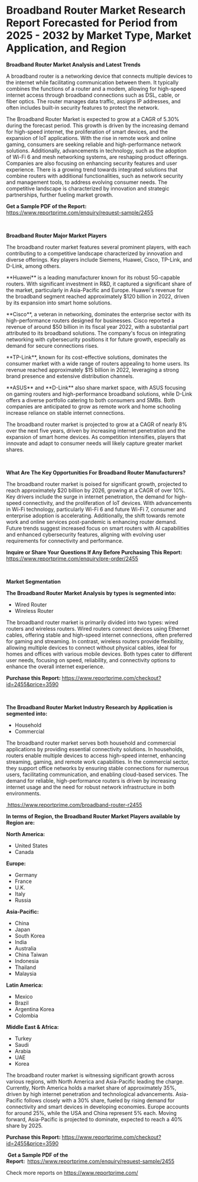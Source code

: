 <p><h1>Broadband Router Market Research Report Forecasted for Period from 2025 -  2032 by Market Type, Market Application, and Region</h1></p><p><strong>Broadband Router Market Analysis and Latest Trends</strong></p>
<p><p>A broadband router is a networking device that connects multiple devices to the internet while facilitating communication between them. It typically combines the functions of a router and a modem, allowing for high-speed internet access through broadband connections such as DSL, cable, or fiber optics. The router manages data traffic, assigns IP addresses, and often includes built-in security features to protect the network.</p><p>The Broadband Router Market is expected to grow at a CAGR of 5.30% during the forecast period. This growth is driven by the increasing demand for high-speed internet, the proliferation of smart devices, and the expansion of IoT applications. With the rise in remote work and online gaming, consumers are seeking reliable and high-performance network solutions. Additionally, advancements in technology, such as the adoption of Wi-Fi 6 and mesh networking systems, are reshaping product offerings. Companies are also focusing on enhancing security features and user experience. There is a growing trend towards integrated solutions that combine routers with additional functionalities, such as network security and management tools, to address evolving consumer needs. The competitive landscape is characterized by innovation and strategic partnerships, further fueling market growth.</p></p>
<p><strong>Get a Sample PDF of the Report:&nbsp;</strong> <a href="https://www.reportprime.com/enquiry/request-sample/2455?utm_campaign=3452&utm_medium=2&utm_source=Github&utm_content=ia&utm_term=18032025&utm_id=broadband-router">https://www.reportprime.com/enquiry/request-sample/2455</a></p>
<p>&nbsp;</p>
<p><strong>Broadband Router Major Market Players</strong></p>
<p><p>The broadband router market features several prominent players, with each contributing to a competitive landscape characterized by innovation and diverse offerings. Key players include Siemens, Huawei, Cisco, TP-Link, and D-Link, among others.</p><p>**Huawei** is a leading manufacturer known for its robust 5G-capable routers. With significant investment in R&D, it captured a significant share of the market, particularly in Asia-Pacific and Europe. Huawei's revenue for the broadband segment reached approximately $120 billion in 2022, driven by its expansion into smart home solutions.</p><p>**Cisco**, a veteran in networking, dominates the enterprise sector with its high-performance routers designed for businesses. Cisco reported a revenue of around $50 billion in its fiscal year 2022, with a substantial part attributed to its broadband solutions. The company's focus on integrating networking with cybersecurity positions it for future growth, especially as demand for secure connections rises.</p><p>**TP-Link**, known for its cost-effective solutions, dominates the consumer market with a wide range of routers appealing to home users. Its revenue reached approximately $15 billion in 2022, leveraging a strong brand presence and extensive distribution channels.</p><p>**ASUS** and **D-Link** also share market space, with ASUS focusing on gaming routers and high-performance broadband solutions, while D-Link offers a diverse portfolio catering to both consumers and SMBs. Both companies are anticipated to grow as remote work and home schooling increase reliance on stable internet connections.</p><p>The broadband router market is projected to grow at a CAGR of nearly 8% over the next five years, driven by increasing internet penetration and the expansion of smart home devices. As competition intensifies, players that innovate and adapt to consumer needs will likely capture greater market shares.</p></p>
<p>&nbsp;</p>
<p><strong>What Are The Key Opportunities For Broadband Router Manufacturers?</strong></p>
<p><p>The broadband router market is poised for significant growth, projected to reach approximately $20 billion by 2026, growing at a CAGR of over 10%. Key drivers include the surge in internet penetration, the demand for high-speed connectivity, and the proliferation of IoT devices. With advancements in Wi-Fi technology, particularly Wi-Fi 6 and future Wi-Fi 7, consumer and enterprise adoption is accelerating. Additionally, the shift towards remote work and online services post-pandemic is enhancing router demand. Future trends suggest increased focus on smart routers with AI capabilities and enhanced cybersecurity features, aligning with evolving user requirements for connectivity and performance.</p></p>
<p><strong>Inquire or Share Your Questions If Any Before Purchasing This Report:</strong> <a href="https://www.reportprime.com/enquiry/pre-order/2455?utm_campaign=3452&utm_medium=2&utm_source=Github&utm_content=ia&utm_term=18032025&utm_id=broadband-router">https://www.reportprime.com/enquiry/pre-order/2455</a></p>
<p>&nbsp;</p>
<p><strong>Market Segmentation</strong></p>
<p><strong>The Broadband Router Market Analysis by types is segmented into:</strong></p>
<p><ul><li>Wired Router</li><li>Wireless Router</li></ul></p>
<p><p>The broadband router market is primarily divided into two types: wired routers and wireless routers. Wired routers connect devices using Ethernet cables, offering stable and high-speed internet connections, often preferred for gaming and streaming. In contrast, wireless routers provide flexibility, allowing multiple devices to connect without physical cables, ideal for homes and offices with various mobile devices. Both types cater to different user needs, focusing on speed, reliability, and connectivity options to enhance the overall internet experience.</p></p>
<p><strong>Purchase this Report:&nbsp;</strong><a href="https://www.reportprime.com/checkout?id=2455&price=3590&utm_campaign=3452&utm_medium=2&utm_source=Github&utm_content=ia&utm_term=18032025&utm_id=broadband-router">https://www.reportprime.com/checkout?id=2455&price=3590</a></p>
<p>&nbsp;</p>
<p><strong>The Broadband Router Market Industry Research by Application is segmented into:</strong></p>
<p><ul><li>Household</li><li>Commercial</li></ul></p>
<p><p>The broadband router market serves both household and commercial applications by providing essential connectivity solutions. In households, routers enable multiple devices to access high-speed internet, enhancing streaming, gaming, and remote work capabilities. In the commercial sector, they support office networks by ensuring stable connections for numerous users, facilitating communication, and enabling cloud-based services. The demand for reliable, high-performance routers is driven by increasing internet usage and the need for robust network infrastructure in both environments.</p></p>
<p><a href="https://www.reportprime.com/broadband-router-r2455?utm_campaign=3452&utm_medium=2&utm_source=Github&utm_content=ia&utm_term=18032025&utm_id=broadband-router">&nbsp;https://www.reportprime.com/broadband-router-r2455</a></p>
<p><strong>In terms of Region, the Broadband Router Market Players available by Region are:</strong></p>
<p>
    <p> <strong> North America: </strong>
        <ul>
            <li>United States</li>
            <li>Canada</li>
        </ul>
        </p> 
    <p> <strong> Europe: </strong>
        <ul>
            <li>Germany</li>
            <li>France</li>
            <li>U.K.</li>
            <li>Italy</li>
            <li>Russia</li>
        </ul>
        </p> 
    <p> <strong> Asia-Pacific: </strong>
        <ul>
            <li>China</li>
            <li>Japan</li>
            <li>South Korea</li>
            <li>India</li>
            <li>Australia</li>
            <li>China Taiwan</li>
            <li>Indonesia</li>
            <li>Thailand</li>
            <li>Malaysia</li>
        </ul>
        </p> 
    <p> <strong> Latin America: </strong>
        <ul>
            <li>Mexico</li>
            <li>Brazil</li>
            <li>Argentina Korea</li>
            <li>Colombia</li>
        </ul>
        </p> 
    <p> <strong> Middle East & Africa: </strong>
        <ul>
            <li>Turkey</li>
            <li>Saudi</li>
            <li>Arabia</li>
            <li>UAE</li>
            <li>Korea</li>
        </ul>
    </p>
    </p>
<p><p>The broadband router market is witnessing significant growth across various regions, with North America and Asia-Pacific leading the charge. Currently, North America holds a market share of approximately 35%, driven by high internet penetration and technological advancements. Asia-Pacific follows closely with a 30% share, fueled by rising demand for connectivity and smart devices in developing economies. Europe accounts for around 25%, while the USA and China represent 5% each. Moving forward, Asia-Pacific is projected to dominate, expected to reach a 40% share by 2025.</p></p>
<p><strong>Purchase this Report: </strong><a href="https://www.reportprime.com/checkout?id=2455&price=3590&utm_campaign=3452&utm_medium=2&utm_source=Github&utm_content=ia&utm_term=18032025&utm_id=broadband-router">https://www.reportprime.com/checkout?id=2455&price=3590</a></p>
<p>&nbsp;<strong>Get a Sample PDF of the Report:&nbsp;&nbsp;</strong><a href="https://www.reportprime.com/enquiry/request-sample/2455?utm_campaign=3452&utm_medium=2&utm_source=Github&utm_content=ia&utm_term=18032025&utm_id=broadband-router">https://www.reportprime.com/enquiry/request-sample/2455</a></p>
<p><strong></strong></p>
<p>Check more reports on <a href="https://www.reportprime.com/?utm_campaign=3452&utm_medium=2&utm_source=Github&utm_content=ia&utm_term=18032025&utm_id=broadband-router">https://www.reportprime.com/</a></p>